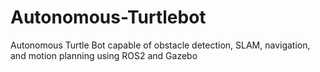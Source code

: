 # Autonomous-Turtlebot
Autonomous Turtle Bot capable of obstacle detection, SLAM, navigation, and motion planning using ROS2 and Gazebo

